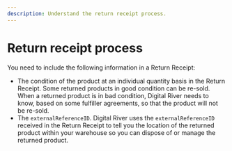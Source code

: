 ```yaml
---
description: Understand the return receipt process.
---
```


# Return receipt process

You need to include the following information in a Return Receipt:

* The condition of the product at an individual quantity basis in the Return Receipt. Some returned products in good condition can be re-sold. When a returned product is in bad condition, Digital River needs to know, based on some fulfiller agreements, so that the product will not be re-sold.
* The `externalReferenceID`. Digital River uses the `externalReferenceID` received in the Return Receipt to tell you the location of the returned product within your warehouse so you can dispose of or manage the returned product.


